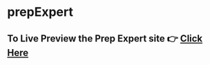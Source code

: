 # prepExpert
## To Live Preview the Prep Expert site 👉 [Click Here](https://ahsanwebengr.github.io/prepExpert/)
